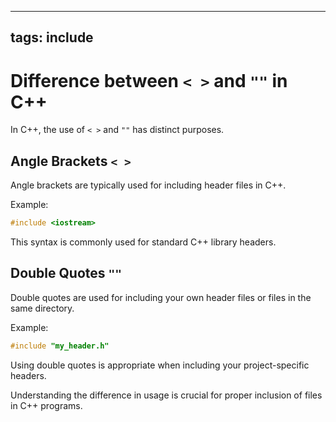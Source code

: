 
---
tags: include
---

# Difference between `< >` and `""` in C++

In C++, the use of `< >` and `""` has distinct purposes.

## Angle Brackets `< >`

Angle brackets are typically used for including header files in C++.

Example:
```cpp
#include <iostream>
```

This syntax is commonly used for standard C++ library headers.

## Double Quotes `""`

Double quotes are used for including your own header files or files in the same directory.

Example:
```cpp
#include "my_header.h"
```

Using double quotes is appropriate when including your project-specific headers.

Understanding the difference in usage is crucial for proper inclusion of files in C++ programs.
